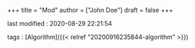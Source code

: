 +++
title = "Mod"
author = ["John Doe"]
draft = false
+++

last modified
: 2020-08-29 22:21:54


tags
: [Algorithm]({{< relref "20200916235844-algorithm" >}})
